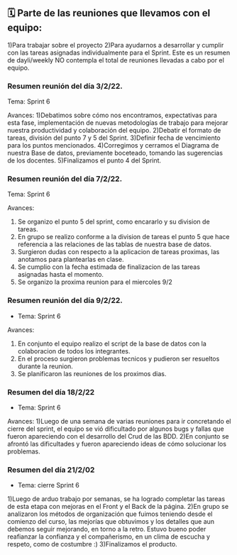 ## :spiral_calendar: Parte de las reuniones que llevamos con el equipo:
1)Para trabajar sobre el proyecto
2)Para ayudarnos a desarrollar y cumplir con las tareas asignadas individualmente para el Sprint.
Este es un resumen de dayli/weekly NO contempla el total de reuniones llevadas a cabo por el equipo.


### Resumen reunión del día 3/2/22.
Tema: Sprint 6

Avances:
1)Debatimos sobre cómo nos encontramos, expectativas para esta fase, implementación de nuevas metodologías de trabajo para mejorar nuestra productividad y colaboración del equipo.
2)Debatir el formato de tareas, división del punto 7 y 5 del Sprint.
3)Definir fecha de vencimiento para los puntos mencionados.
4)Corregimos y cerramos el Diagrama de nuestra Base de datos, previamente boceteado, tomando las sugerencias de los docentes.
5)Finalizamos el punto 4 del Sprint.


### Resumen reunión del día 7/2/22.
Tema: Sprint 6

Avances:
1) Se organizo el punto 5 del sprint, como encararlo y su division de tareas.
2) En grupo se realizo conforme a la division de tareas el punto 5 que hace referencia a las relaciones de las tablas de nuestra base de datos.
3) Surgieron dudas con respecto a la aplicacion de tareas proximas, las anotamos para plantearlas en clase.
4) Se cumplio con la fecha estimada de finalizacion de las tareas asignadas hasta el momento.
5) Se organizo la proxima reunion para el miercoles 9/2

### Resumen reunión del día 9/2/22.
- Tema: Sprint 6

Avances:
1) En conjunto el equipo realizo el script de la base de datos con la colaboracion de todos los integrantes.
2) En el proceso surgieron problemas tecnicos y pudieron ser resueltos durante la reunion.
3) Se planificaron las reuniones de los proximos dias.

### Resumen del día 18/2/22
- Tema: Sprint 6

Avances: 
1)Luego de una semana de varias reuniones para ir concretando el cierre del sprint, el equipo se vió dificultado por algunos bugs y fallas que fueron apareciendo con el desarrollo del Crud de las BDD.
2)En conjunto se afrontó las dificultades y fueron apareciendo ideas de cómo solucionar los problemas.


### Resumen del día 21/2/02
- Tema: cierre Sprint 6

1)Luego de arduo trabajo por semanas, se ha logrado completar las tareas de esta etapa con mejoras en el Front y el Back de la página.
2)En grupo se analizaron los métodos de organización que fuimos teniendo desde el comienzo del curso, las mejorías que obtuvimos y los detalles que aun debemos seguir mejorando, en torno a la retro. Estuvo bueno poder reafianzar la confianza y el compañerismo, en un clima de escucha y respeto, como de costumbre :)
3)Finalizamos el producto.
